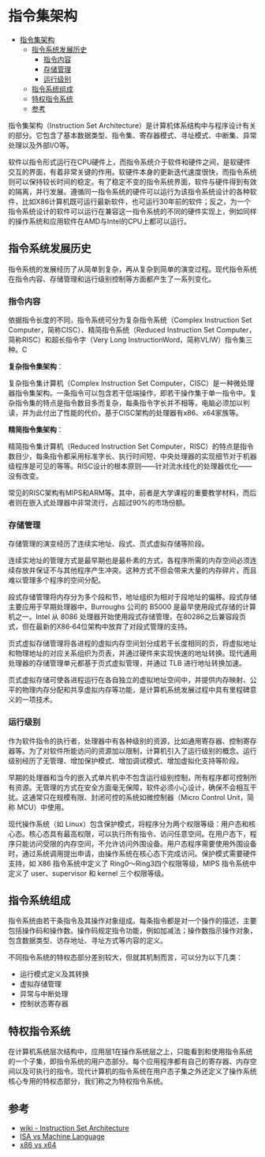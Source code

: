 # 指令集架构

- [指令集架构](#指令集架构)
  - [指令系统发展历史](#指令系统发展历史)
    - [指令内容](#指令内容)
    - [存储管理](#存储管理)
    - [运行级别](#运行级别)
  - [指令系统组成](#指令系统组成)
  - [特权指令系统](#特权指令系统)
  - [参考](#参考)

指令集架构（Instruction Set Architecture）是计算机体系结构中与程序设计有关的部分。它包含了基本数据类型、指令集、寄存器模式、寻址模式、中断集、异常处理以及外部I/O等。

软件以指令形式运行在CPU硬件上，而指令系统介于软件和硬件之间，是软硬件交互的界面，有着非常关键的作用。软硬件本身的更新迭代速度很快，而指令系统则可以保持较长时间的稳定。有了稳定不变的指令系统界面，软件与硬件得到有效的隔离，并行发展。遵循同一指令系统的硬件可以运行为该指令系统设计的各种软件，比如X86计算机既可运行最新软件，也可运行30年前的软件；反之，为一个指令系统设计的软件可以运行在兼容这一指令系统的不同的硬件实现上，例如同样的操作系统和应用软件在AMD与Intel的CPU上都可以运行。

## 指令系统发展历史

指令系统的发展经历了从简单到复杂，再从复杂到简单的演变过程。现代指令系统在指令内容、存储管理和运行级别控制等方面都产生了一系列变化。

### 指令内容

依据指令长度的不同，指令系统可分为复杂指令系统（Complex Instruction Set Computer，简称CISC）、精简指令系统（Reduced Instruction Set Computer，简称RISC）和超长指令字（Very Long InstructionWord，简称VLIW）指令集三种。C

**复杂指令集架构**：

复杂指令集计算机（Complex Instruction Set Computer，CISC）是一种微处理器指令集架构。一条指令可以包含若干低端操作，即若干操作集于单一指令中。复杂指令集的特点是指令数目多而复杂，每条指令字长并不相等，电脑必须加以判读，并为此付出了性能的代价。基于CISC架构的处理器有x86、x64家族等。

**精简指令集架构**：

精简指令集计算机（Reduced Instruction Set Computer，RISC）的特点是指令数目少，每条指令都采用标准字长、执行时间短、中央处理器的实现细节对于机器级程序是可见的等等。RISC设计的根本原则——针对流水线化的处理器优化——没有改变。

常见的RISC架构有MIPS和ARM等。其中，前者是大学课程的重要教学材料，而后者则在嵌入式处理器中非常流行，占超过90%的市场份额。

### 存储管理

存储管理的演变经历了连续实地址、段式、页式虚拟存储等阶段。

连续实地址的管理方式是最早期也是最朴素的方式，各程序所需的内存空间必须连续存放并保证不与其他程序产生冲突。这种方式不但会带来大量的内存碎片，而且难以管理多个程序的空间分配。

段式存储管理将内存分为多个段和节，地址组织为相对于段地址的偏移。段式存储主要应用于早期处理器中，Burroughs 公司的 B5000 是最早使用段式存储的计算机之一。Intel 从 8086 处理器开始使用段式存储管理，在80286之后兼容段页式，但在最新的X86‑64位架构中放弃了对段式管理的支持。

页式虚拟存储管理将各进程的虚拟内存空间划分成若干长度相同的页，将虚拟地址和物理地址的对应关系组织为页表，并通过硬件来实现快速的地址转换。现代通用处理器的存储管理单元都基于页式虚拟管理，并通过 TLB 进行地址转换加速。

页式虚拟存储可使各进程运行在各自独立的虚拟地址空间中，并提供内存映射、公平的物理内存分配和共享虚拟内存等功能，是计算机系统发展过程中具有里程碑意义的一项技术。

### 运行级别

作为软件指令的执行者，处理器中有各种级别的资源，比如通用寄存器、控制寄存器等。为了对软件所能访问的资源加以限制，计算机引入了运行级别的概念。运行级别经历了无管理、增加保护模式、增加调试模式、增加虚拟化支持等阶段。

早期的处理器和当今的嵌入式单片机中不包含运行级别控制，所有程序都可控制所有资源。无管理的方式在安全方面毫无保障，软件必须小心设计，确保不会相互干扰。这通常只在规模有限、封闭可控的系统如微控制器（Micro Control Unit，简称 MCU）中使用。

现代操作系统（如 Linux）包含保护模式，将程序分为两个权限等级：用户态和核心态。核心态具有最高权限，可以执行所有指令、访问任意空间。在用户态下，程序只能访问受限的内存空间，不允许访问外围设备。用户态程序需要使用外围设备时，通过系统调用提出申请，由操作系统在核心态下完成访问。保护模式需要硬件支持，如 X86 指令系统中定义了 Ring0～Ring3四个权限等级，MIPS 指令系统中定义了 user、supervisor 和 kernel 三个权限等级。

## 指令系统组成

指令系统由若干条指令及其操作对象组成。每条指令都是对一个操作的描述，主要包括操作码和操作数。操作码规定指令功能，例如加减法；操作数指示操作对象，包含数据类型、访存地址、寻址方式等内容的定义。

不同指令系统的特权态部分差别较大，但就其机制而言，可以分为以下几类：

- 运行模式定义及其转换
- 虚拟存储管理
- 异常与中断处理
- 控制状态寄存器

## 特权指令系统

在计算机系统层次结构中，应用层1在操作系统层之上，只能看到和使用指令系统的一个子集，即指令系统的用户态部分。每个应用程序都有自己的寄存器、内存空间以及可执行的指令。现代计算机的指令系统在用户态子集之外还定义了操作系统核心专用的特权态部分，我们称之为特权指令系统。

## 参考

- [wiki - Instruction Set Architecture](https://en.wikipedia.org/wiki/Instruction_set_architecture)
- [ISA vs Machine Language](https://www.cise.ufl.edu/~mssz/CompOrg/CDA-lang.html)
- [x86 vs x64](https://www.seeedstudio.com/blog/2020/02/24/what-is-x86-architecture-and-its-difference-between-x64/)
